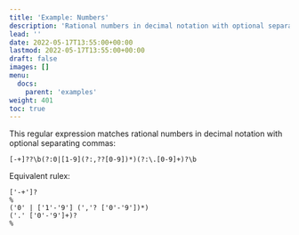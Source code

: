 ```yaml
---
title: 'Example: Numbers'
description: 'Rational numbers in decimal notation with optional separating commas'
lead: ''
date: 2022-05-17T13:55:00+00:00
lastmod: 2022-05-17T13:55:00+00:00
draft: false
images: []
menu:
  docs:
    parent: 'examples'
weight: 401
toc: true
---
```


This regular expression matches rational numbers in decimal notation
with optional separating commas:

```regexp
[-+]??\b(?:0|[1-9](?:,??[0-9])*)(?:\.[0-9]+)?\b
```

Equivalent rulex:

```rulex
['-+']?
%
('0' | ['1'-'9'] (','? ['0'-'9'])*)
('.' ['0'-'9']+)?
%
```
